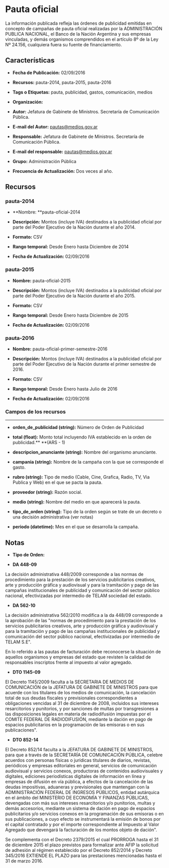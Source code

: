 # Pauta oficial

 La información publicada refleja las órdenes de publicidad emitidas en concepto de campañas de pauta oficial realizadas por la ADMINISTRACIÓN PUBLICA NACIONAL, el Banco de la Nación Argentina y sus empresas vinculadas, y demás organismos comprendidos en el artículo 8º de la Ley Nº 24.156, cualquiera fuera su fuente de financiamiento.


## Características

* **Fecha de Publicación:** 02/09/2016

* **Recursos:** pauta-2014, pauta-2015, pauta-2016

* **Tags o Etiquetas:**  pauta, publicidad, gastos, comunicación, medios

* **Organización:** 

* **Autor:** Jefatura de Gabinete de Ministros. Secretaría de Comunicación Pública.

* **E-mail del Autor:** pautas@medios.gov.ar

* **Responsable:** Jefatura de Gabinete de Ministros. Secretaría de Comunicación Pública.

* **E-mail del responsable:** pautas@medios.gov.ar

* **Grupo:** Administración Pública

* **Frecuencia de Actualización:** Dos veces al año.

## Recursos

### pauta-2014

* **Nombre: **pauta-oficial-2014 

* **Descripción:** Montos (incluye IVA) destinados a la publicidad oficial por parte del Poder Ejecutivo de la Nación durante el año 2014.

* **Formato:** CSV

* **Rango temporal:** Desde Enero hasta Diciembre de 2014

* **Fecha de Actualización:** 02/09/2016

### pauta-2015

* **Nombre:** pauta-oficial-2015 

* **Descripción:** Montos (incluye IVA) destinados a la publicidad oficial por parte del Poder Ejecutivo de la Nación durante el año 2015.

* **Formato:** CSV

* **Rango temporal:** Desde Enero hasta Diciembre de 2015

* **Fecha de Actualización:** 02/09/2016

### pauta-2016

* **Nombre:** pauta-oficial-primer-semestre-2016

* **Descripción:** Montos (incluye IVA) destinados a la publicidad oficial por parte del Poder Ejecutivo de la Nación durante el primer semestre de 2016.

* **Formato:** CSV

* **Rango temporal:** Desde Enero hasta Julio de 2016

* **Fecha de Actualización:** 02/09/2016

### Campos de los recursos

**								**

* **orden_de_publicidad (string):** Número de Orden de Publicidad

* **total (float):** Monto total incluyendo IVA establecido en la orden de publicidad.** **(ARS - 1)

* **descripcion_anunciante (string):** Nombre del organismo anunciante.

* **campania (string):** Nombre de la campaña con la que se corresponde el gasto.

* **rubro (string):** Tipo de medio (Cable, Cine, Grafica, Radio, TV, Via Publica y Web) en el que se pacta la pauta.

* **proveedor (string):** Razón social.

* **medio (string):**  Nombre del medio en que aparecerá la pauta.

* **tipo_de_orden (string):** Tipo de la orden según se trate de un decreto o una decisión administrativa (ver notas)

* **periodo (datetime):** Mes en el que se desarrolla la campaña.

## Notas

* **Tipo de Orden:**

* **DA 448-09**

La decisión administrativa 448/2009 corresponde a las normas de procedimiento para la prestación de los servicios publicitarios creativos, arte y producción gráfica y audiovisual y para la tramitación y pago de las campañas institucionales de publicidad y comunicación del sector público nacional, efectivizadas por intermedio de TELAM sociedad del estado.

* **DA 562-10**

La decisión administrativa 562/2010 modifica a la da 448/09 corresponde a la aprobación de las "normas de procedimiento para la prestación de los servicios publicitarios creativos, arte y producción gráfica y audiovisual y para la tramitación y pago de las campañas institucionales de publicidad y comunicación del sector público nacional, efectivizadas por intermedio de TELAM S.E".

En lo referido a las pautas de facturación debe reconocerse la situación de aquellos organismos y empresas del estado que revisten la calidad de responsables inscriptos frente al impuesto al valor agregado.

* **DTO 1145-09**

El Decreto 1145/2009 faculta a la SECRETARIA DE MEDIOS DE COMUNICACIÓN de la JEFATURA DE GABINETE DE MINISTROS para que acuerde con los titulares de los medios de comunicación, la cancelación total de sus deudas fiscales y previsionales correspondientes a obligaciones vencidas al 31 de diciembre de 2008, incluidos sus intereses resarcitorios y punitorios, y por sanciones de multas por transgresiones a las disposiciones legales en materia de radiodifusión impuestas por el COMITE FEDERAL DE RADIODIFUSIÓN, mediante la dación en pago de espacios publicitarios en la programación de las emisoras o en sus publicaciones".

* **DTO 852-14**

El Decreto 852/14 faculta a la JEFATURA DE GABINETE DE MINISTROS, para que a través de la SECRETARÍA DE COMUNICACIÓN PÚBLICA, celebre acuerdos con personas físicas o jurídicas titulares de diarios, revistas, periódicos y empresas editoriales en general, servicios de comunicación audiovisual y servicios conexos, productoras de contenidos audiovisuales y digitales, ediciones periodísticas digitales de información en línea y empresas de difusión en vía pública, a efectos de la cancelación de las deudas impositivas, aduaneras y previsionales que mantengan con la ADMINISTRACIÓN FEDERAL DE INGRESOS PÚBLICOS, entidad autárquica en el ámbito del MINISTERIO DE ECONOMÍA Y FINANZAS PÚBLICAS, devengadas con más sus intereses resarcitorios y/o punitorios, multas y demás accesorios, mediante un sistema de dación en pago de espacios publicitarios y/o servicios conexos en la programación de sus emisoras o en sus publicaciones, a cuyo efecto se instrumentará la emisión de bonos por el capital contratado y por el importe correspondiente al Impuesto al Valor Agregado que devengará la facturación de los montos objeto de dación".

Se complementa con el Decreto 2379/2015 el cual PRORROGA hasta el 31 de diciembre 2015 el plazo previstos para formalizar ante AFIP la solicitud de adhesión al régimen establecido por el Decreto 852/2014 y Decreto 345/2016 EXTIENDE EL PLAZO para las prestaciones mencionadas hasta el 31 de marzo 2016.

